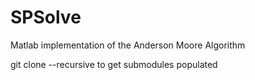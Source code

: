SPSolve
=======

Matlab implementation of the Anderson Moore Algorithm


git clone --recursive to get submodules populated
